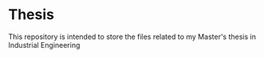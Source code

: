 # Thesis
This repository is intended to store the files related to my Master's thesis in Industrial Engineering
